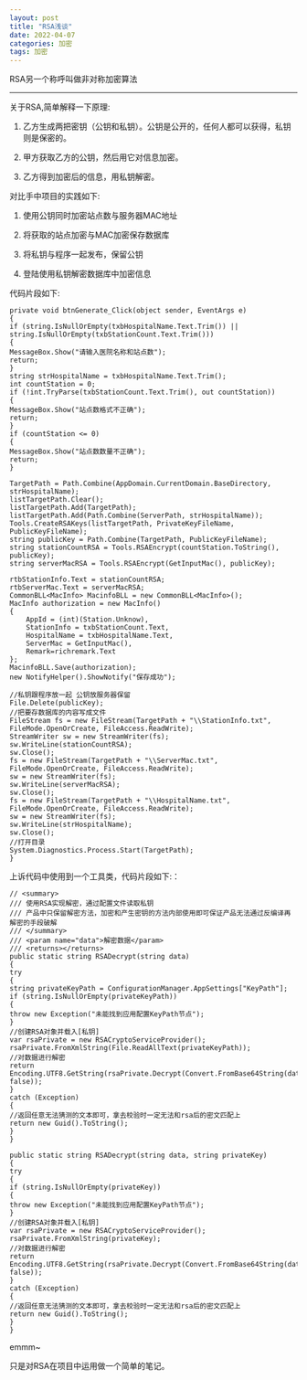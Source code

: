 ```yaml
---
layout: post
title: "RSA浅谈"
date: 2022-04-07
categories: 加密
tags: 加密
---   
```



RSA另一个称呼叫做非对称加密算法

---
关于RSA,简单解释一下原理:  

1. 乙方生成两把密钥（公钥和私钥）。公钥是公开的，任何人都可以获得，私钥则是保密的。

2. 甲方获取乙方的公钥，然后用它对信息加密。

3. 乙方得到加密后的信息，用私钥解密。

对比手中项目的实践如下:

1. 使用公钥同时加密站点数与服务器MAC地址

2. 将获取的站点加密与MAC加密保存数据库

3. 将私钥与程序一起发布，保留公钥

4. 登陆使用私钥解密数据库中加密信息


代码片段如下:  

    private void btnGenerate_Click(object sender, EventArgs e)
    {
    if (string.IsNullOrEmpty(txbHospitalName.Text.Trim()) || string.IsNullOrEmpty(txbStationCount.Text.Trim()))
    {
    MessageBox.Show("请输入医院名称和站点数");
    return;
    }
    string strHospitalName = txbHospitalName.Text.Trim();
    int countStation = 0;
    if (!int.TryParse(txbStationCount.Text.Trim(), out countStation))
    {
    MessageBox.Show("站点数格式不正确");
    return;
    }
    if (countStation <= 0)
    {
    MessageBox.Show("站点数数量不正确");
    return;
    }

    TargetPath = Path.Combine(AppDomain.CurrentDomain.BaseDirectory, strHospitalName);
    listTargetPath.Clear();
    listTargetPath.Add(TargetPath);
    listTargetPath.Add(Path.Combine(ServerPath, strHospitalName));
    Tools.CreateRSAKeys(listTargetPath, PrivateKeyFileName, PublicKeyFileName);
    string publicKey = Path.Combine(TargetPath, PublicKeyFileName);
    string stationCountRSA = Tools.RSAEncrypt(countStation.ToString(), publicKey);
    string serverMacRSA = Tools.RSAEncrypt(GetInputMac(), publicKey);

    rtbStationInfo.Text = stationCountRSA;
    rtbServerMac.Text = serverMacRSA;
    CommonBLL<MacInfo> MacinfoBLL = new CommonBLL<MacInfo>();
    MacInfo authorization = new MacInfo()
    {
        AppId = (int)(Station.Unknow),
        StationInfo = txbStationCount.Text,
        HospitalName = txbHospitalName.Text,
        ServerMac = GetInputMac(),
        Remark=richremark.Text
    };
    MacinfoBLL.Save(authorization);
    new NotifyHelper().ShowNotify("保存成功");

    //私钥跟程序放一起 公钥放服务器保留
    File.Delete(publicKey);
    //把要存数据库的内容写成文件
    FileStream fs = new FileStream(TargetPath + "\\StationInfo.txt", FileMode.OpenOrCreate, FileAccess.ReadWrite);
    StreamWriter sw = new StreamWriter(fs);
    sw.WriteLine(stationCountRSA);
    sw.Close();
    fs = new FileStream(TargetPath + "\\ServerMac.txt", FileMode.OpenOrCreate, FileAccess.ReadWrite);
    sw = new StreamWriter(fs);
    sw.WriteLine(serverMacRSA);
    sw.Close();
    fs = new FileStream(TargetPath + "\\HospitalName.txt", FileMode.OpenOrCreate, FileAccess.ReadWrite);
    sw = new StreamWriter(fs);
    sw.WriteLine(strHospitalName);
    sw.Close();
    //打开目录
    System.Diagnostics.Process.Start(TargetPath);
    }

上诉代码中使用到一个工具类，代码片段如下:：

    // <summary>
    /// 使用RSA实现解密，通过配置文件读取私钥
    /// 产品中只保留解密方法，加密和产生密钥的方法内部使用即可保证产品无法通过反编译再解密的手段破解
    /// </summary>
    /// <param name="data">解密数据</param>
    /// <returns></returns>
    public static string RSADecrypt(string data)
    {
    try
    {
    string privateKeyPath = ConfigurationManager.AppSettings["KeyPath"];
    if (string.IsNullOrEmpty(privateKeyPath))
    {
    throw new Exception("未能找到应用配置KeyPath节点");
    }
    //创建RSA对象并载入[私钥]
    var rsaPrivate = new RSACryptoServiceProvider();
    rsaPrivate.FromXmlString(File.ReadAllText(privateKeyPath));
    //对数据进行解密
    return Encoding.UTF8.GetString(rsaPrivate.Decrypt(Convert.FromBase64String(data), false));
    }
    catch (Exception)
    {
    //返回任意无法猜测的文本即可，拿去校验时一定无法和rsa后的密文匹配上
    return new Guid().ToString();
    }
    }
    
    public static string RSADecrypt(string data, string privateKey)
    {
    try
    {
    if (string.IsNullOrEmpty(privateKey))
    {
    throw new Exception("未能找到应用配置KeyPath节点");
    }
    //创建RSA对象并载入[私钥]
    var rsaPrivate = new RSACryptoServiceProvider();
    rsaPrivate.FromXmlString(privateKey);
    //对数据进行解密
    return Encoding.UTF8.GetString(rsaPrivate.Decrypt(Convert.FromBase64String(data), false));
    }
    catch (Exception)
    {
    //返回任意无法猜测的文本即可，拿去校验时一定无法和rsa后的密文匹配上
    return new Guid().ToString();
    }
    }

emmm~  

只是对RSA在项目中运用做一个简单的笔记。